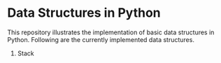 # Data Structures in Python

This repository illustrates the implementation of basic data structures in Python. Following are the currently implemented data structures.
1. Stack